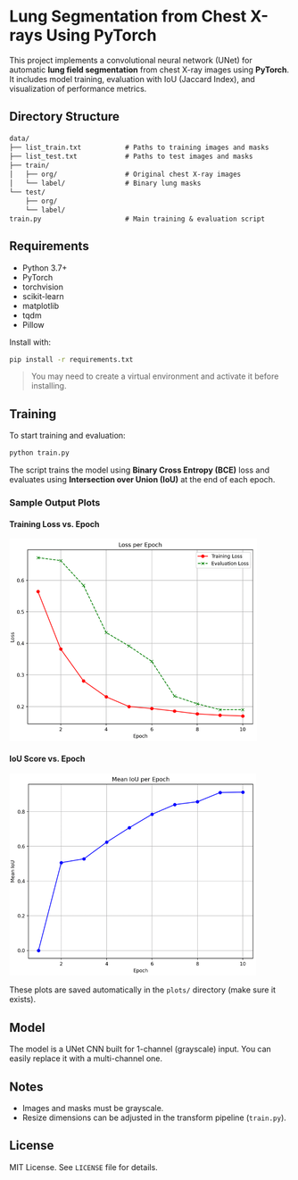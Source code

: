 # Lung Segmentation from Chest X-rays Using PyTorch

This project implements a convolutional neural network (UNet) for automatic **lung field segmentation** from chest X-ray images using **PyTorch**. It includes model training, evaluation with IoU (Jaccard Index), and visualization of performance metrics.

## Directory Structure

```
data/
├── list_train.txt           # Paths to training images and masks
├── list_test.txt            # Paths to test images and masks
├── train/
│   ├── org/                 # Original chest X-ray images
│   └── label/               # Binary lung masks
└── test/
    ├── org/
    └── label/
train.py                     # Main training & evaluation script
```

## Requirements

* Python 3.7+
* PyTorch
* torchvision
* scikit-learn
* matplotlib
* tqdm
* Pillow

Install with:

```bash
pip install -r requirements.txt
```

> You may need to create a virtual environment and activate it before installing.

## Training

To start training and evaluation:

```bash
python train.py
```

The script trains the model using **Binary Cross Entropy (BCE)** loss and evaluates using **Intersection over Union (IoU)** at the end of each epoch.

### Sample Output Plots

#### Training Loss vs. Epoch

![Loss Curve](plots/loss.png)

#### IoU Score vs. Epoch

![IoU Curve](plots/iou.png)

These plots are saved automatically in the `plots/` directory (make sure it exists).

## Model

The model is a UNet CNN built for 1-channel (grayscale) input. You can easily replace it with a multi-channel one.

## Notes

* Images and masks must be grayscale.
* Resize dimensions can be adjusted in the transform pipeline (`train.py`).

## License

MIT License. See `LICENSE` file for details.
